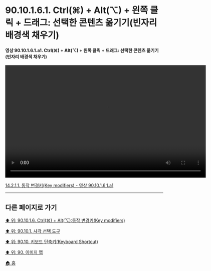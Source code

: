 # 90.10.1.6.1. Ctrl(⌘) + Alt(⌥) + 왼쪽 클릭 + 드래그: 선택한 콘텐츠 옮기기(빈자리 배경색 채우기)

<a id="90-10-01-06-01-a1"></a>

#### 영상 90.10.1.6.1.a1. Ctrl(⌘) + Alt(⌥) + 왼쪽 클릭 + 드래그: 선택한 콘텐츠 옮기기(빈자리 배경색 채우기)
<video controls="controls" width="640" height="360" src="https://github.com/wonder13662/gimp/assets/15767104/6a5f12d6-af9d-4e79-a1af-6dad5b8e1e63"></video>

[14.2.1.1. 동작 변경키(Key modifiers) - 영상 90.10.1.6.1.a1](./14-02-01-01-key_modifiers.md#90-10-01-06-01-a1)

***

## 다른 페이지로 가기

[⬆️ 위: 90.10.1.6. Ctrl(⌘) + Alt(⌥):동작 변경키(Key modifiers)](./90-10-01-06-00-key_modifier-ctrl_alt.md)

[⬆️ 위: 90.10.1. 사각 선택 도구](./90-10-01-00-rectangle_select.md)

[⬆️ 위: 90.10. 키보드 단축키(Keyboard Shortcut)](./90-10-00-keyboard_shortcut.md)

[⬆️ 위: 90. 이미지 맵](./90-00-image-map.md)

[🏠 홈](./00-home.md)